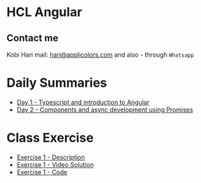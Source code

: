 # HCL Angular
## Contact me
Kobi Hari
mail: hari@applicolors.com
and also - through `Whatsapp`

# Daily Summaries
* [Day 1 - Typescript and introduction to Angular](https://github.com/kobi2294/Course-032020-HCL-Angular/wiki/Day-1---Typescript-and-introduction-to-Angular)
* [Day 2 - Components and async development using Promises](https://github.com/kobi2294/Course-032020-HCL-Angular/wiki/Day-2-Components-and-Promises)

# Class Exercise
* [Exercise 1 - Description](https://www.dropbox.com/s/rkhx8ge3lj5um6t/Description.pptx?dl=0)
* [Exercise 1 - Video Solution](https://www.dropbox.com/s/8ybqibl7geul9bm/Solution.mp4?dl=0)
* [Exercise 1 - Code](https://github.com/kobi2294/Course-032020-HCL-Angular/tree/master/Day%2002/pop-quiz-ex1)
